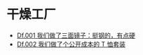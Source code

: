 # 干燥工厂

- [Df.001 我们做了三面镜子：挺钢的，有点硬](/文字稿/Df/Df.001%20我们做了三面镜子：挺钢的，有点硬)
- [Df.002 我们做了个公开成本的 T 恤套装](/文字稿/Df/Df.002%20我们做了个公开成本的%20T%20恤套装)
